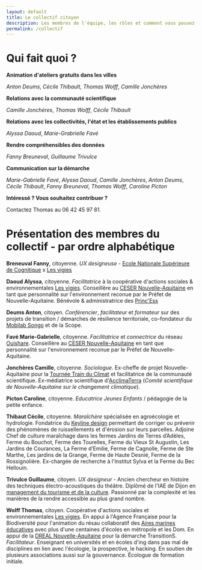 ```yaml
---
layout: default
title: Le collectif citoyen
description: Les membres de l'équipe, les rôles et comment vous pouvez rejoindre le collectif. 
permalink: /collectif
---
```


# Qui fait quoi ? 

**Animation d'ateliers gratuits dans les villes**

*Anton Deums*, *Cécile Thibault*, *Thomas Wolff*, *Camille Jonchères*

**Relations avec la communauté scientifique**

*Camille Jonchères*, *Thomas Wolff*, *Cécile Thibault*

**Relations avec les collectivités, l'état et les établissements publics**

*Alyssa Daoud*, *Marie-Grabrielle Favé*

**Rendre compréhensibles des données**

*Fanny Breuneval*, *Guillaume Trivulce*

**Communication sur la démarche**

*Marie-Gabrielle Favé*, *Alyssa Daoud*, *Camille Jonchères*, *Anton Deums*, *Cécile Thibault*, *Fanny Breuneval*, *Thomas Wolff*, *Caroline Picton*

**Intéressé ? Vous souhaitez contribuer ?** 

Contactez Thomas au 06 42 45 97 81.

# Présentation des membres du collectif - par ordre alphabétique 

**Breneuval Fanny**, citoyenne. *UX designeuse* - [Ecole Nationale Supérieure de Cognitique](ensc.bordeaux-inp.fr/fr) x [Les vigies](http://lesvigies.fr)

**Daoud Alyssa**, citoyenne. *Facilitatrice* à la coopérative d'actions sociales & environnementales [Les vigies](http://lesvigies.fr). Conseillère au [CESER Nouvelle-Aquitaine](https://fr.wikipedia.org/wiki/Conseil_%C3%A9conomique,_social_et_environnemental_r%C3%A9gional) en tant que personnalité sur l'environnement reconue par le Préfet de Nouvelle-Aquitaine. Bénévole & administratrice des [Princ'Ess](https://princ-ess.org)

**Deums Anton**, citoyen. *Conférencier*, *facilitateur* et *formateur* sur des projets de transition / démarches de résilience territoriale, co-fondateur du [Mobilab Songo](http://www.mobilab-songo.com/) et de la Scope.

**Favé Marie-Gabrielle**, citoyenne. *Facilitatrice* et *connectrice* du réseau [Ouishare](https://www.ouishare.net/). Conseillère au [CESER Nouvelle-Aquitaine](https://fr.wikipedia.org/wiki/Conseil_%C3%A9conomique,_social_et_environnemental_r%C3%A9gional) en tant que personnalité sur l'environnement reconue par le Préfet de Nouvelle-Aquitaine. 

**Jonchères Camille**, citoyenne. *Sociologue*. Ex-cheffe de projet Nouvelle-Aquitaine pour la [Tournée Train du Climat](https://trainduclimat.fr/) et facilitatrice de la communauté scientifique. Ex-médiatrice scientifique d'[AcclimaTerra](http://www.acclimaterra.fr/) (*Comité scientifique de Nouvelle-Aquitaine sur le changement climatique*). 

**Picton Caroline**, citoyenne. *Educatrice Jeunes Enfants* / pédagogie de la petite enfance. 

**Thibaut Cécile**, citoyenne. *Maraîchère* spécialisée en agroécologie et hydrologie. Fondatrice du [Keyline design](https://www.miimosa.com/fr/projects/faites-venir-le-keyline-design-en-france-et-en-belgique) permettant de corriger ou prévenir des phénomènes de ruissellements et d'érosion sur leurs parcelles. Adjoine Chef de culture maraîchage dans les fermes  Jardins de Terres d’Adèles, Ferme du Bouchot, Ferme des Tourelles, Ferme du Vieux St Augustin, Les Jardins de Courances, La Ferme d’Emilie, Ferme de Cagnolle, Ferme de Ste Marthe, Les jardins de la Grange, Ferme de Haute Desnié, Ferme de la Rossignolière. Ex-chargée de recherche à l'Institut Sylva et la Ferme du Bec Hellouin. 

**Trivulce Guillaume**, citoyen. *UX designeur* - Ancien chercheur en histoire des techniques électro-acoustiques du théâtre. Diplômé de l'IAE de Dijon en [management du tourisme et de la culture](http://iae.u-bourgogne.fr/formations/masters/master-management-du-tourisme-et-de-la-culture-de-l-evenementiel.html). Passionné par la complexité et les manières de la rendre accessible au plus grand nombre.

**Wolff Thomas**, citoyen. Coopérative d'actions sociales et environnementales [Les vigies](http://lesvigies.fr). En appui à l'Agence Française pour la Biodiversité pour l'animation du résau collaboratif des [Aires marines éducatives](http://lesvigies.fr) avec plus d'une centaines d'écoles en métropole et les Dom. En appui de la [DREAL Nouvelle-Aquitaine](https://fr.wikipedia.org/wiki/Direction_r%C3%A9gionale_de_l%27Environnement,_de_l%27Am%C3%A9nagement_et_du_Logement) pour la démarche TransitionS. *Facilitateur*. Enseignant en universités et en écoles d'ing dans pas mal de disciplines en lien avec l'écologie, la prospective, le hacking. En soutien de plusieurs associations aussi sur la gouvernance. Écologue de formation initiale. 


